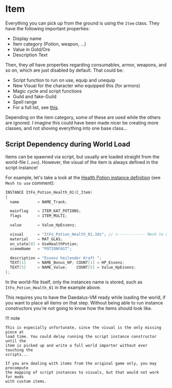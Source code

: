 # Item

Everything you can pick up from the ground is using the `Item` class. They have
the following important properties:

- Display name
- Item category (Potion, weapon, ...)
- Value in Gold/Ore
- Description Text

Then, they _all_ have properties regarding consumables, armor, weapons, and so
on, which are just disabled by default. That could be:

- Script function to run on use, equip and unequip
- New Visual for the character who equipped this (for armors)
- Magic cycle and script functions
- Guild and fake-Guild
- Spell range
- For a full list, see [this](https://github.com/GothicII/GOTHIC-MOD-Development-Kit/blob/4071a70b3a8943e374ccbf886986e494b4be0858/gothic/_work/data/Scripts/content/_Intern/CLASSES.D#L79).

Depending on the item category, some of these are used while the others are
ignored. I imagine this could have been made nicer be creating more classes, and
not shoving everything into one base class...

## Script Dependency during World Load

Items can be spawned via script, but usually are loaded straight from the
world-file (`.zen`). However, the visual of the item is always defined in the
script instance!

For example, let's take a look at the [Health Potion instance
definition](https://github.com/GothicII/GOTHIC-MOD-Development-Kit/blob/4071a70b3a8943e374ccbf886986e494b4be0858/gothic/_work/data/Scripts/content/Items/Potions.d#L164)
(see `Mesh to use` comment):

```c
INSTANCE ItFo_Potion_Health_01(C_Item)
{
  name        = NAME_Trank;

  mainflag    = ITEM_KAT_POTIONS;
  flags       = ITEM_MULTI;

  value       = Value_HpEssenz;

  visual      = "ItFo_Potion_Health_01.3ds"; // <------------ Mesh to use
  material    = MAT_GLAS;
  on_state[0] = UseHealthPotion;
  scemeName   = "POTIONFAST";

  description = "Essenz heilender Kraft ";
  TEXT[1]     = NAME_Bonus_HP; COUNT[1] = HP_Essenz;
  TEXT[5]     = NAME_Value;    COUNT[5] = Value_HpEssenz;
};
```

In the world-file itself, only the instances name is stored, such as
`ItFo_Potion_Health_01` in the example above.

This requires you to have the Daedalus-VM ready while loading the world, if you
want to place all items on that step. Without being able to run instance
constructors you're not going to know how the items should look like.

!!! note

    This is especially unfortunate, since the visual is the only missing piece at
    load time. You could delay running the script instance constructor until the
    item is picked up and write a full world importer without ever touching the
    scripts...

    If you are dealing with items from the original game only, you may precompute
    the mapping of script instances to visuals, but that would not work for mods
    with custom items.
